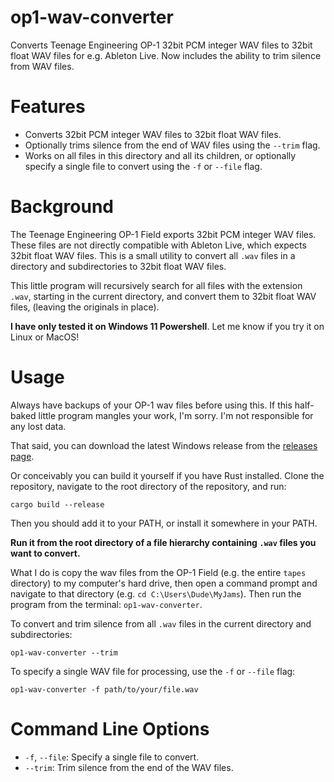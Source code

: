 # op1-wav-converter
Converts Teenage Engineering OP-1 32bit PCM integer WAV files to 32bit float WAV files for e.g. Ableton Live. Now includes the ability to trim silence from WAV files.

# Features
- Converts 32bit PCM integer WAV files to 32bit float WAV files.
- Optionally trims silence from the end of WAV files using the `--trim` flag.
- Works on all files in this directory and all its children, or optionally specify a single file to convert using the `-f` or `--file` flag.

# Background
The Teenage Engineering OP-1 Field exports 32bit PCM integer WAV files. These files are not directly compatible with Ableton Live, which expects 32bit float WAV files. This is a small utility to convert all `.wav` files in a directory and subdirectories to 32bit float WAV files.

This little program will recursively search for all files with the extension `.wav`, starting in the current directory, and convert them to 32bit float WAV files, (leaving the originals in place).

**I have only tested it on Windows 11 Powershell**. Let me know if you try it on Linux or MacOS!

# Usage
Always have backups of your OP-1 wav files before using this. If this half-baked little program mangles your work, I'm sorry. I'm not responsible for any lost data.

That said, you can download the latest Windows release from the [releases page](https://github.com/notno/op1-wav-converter/releases).

Or conceivably you can build it yourself if you have Rust installed. Clone the repository, navigate to the root directory of the repository, and run:
```
cargo build --release
```

Then you should add it to your PATH, or install it somewhere in your PATH.

**Run it from the root directory of a file hierarchy containing `.wav` files you want to convert.**

What I do is copy the wav files from the OP-1 Field (e.g. the entire `tapes` directory) to my computer's hard drive, then open a command prompt and navigate to that directory (e.g. `cd C:\Users\Dude\MyJams`). Then run the program from the terminal: `op1-wav-converter`.

To convert and trim silence from all `.wav` files in the current directory and subdirectories:
```
op1-wav-converter --trim
```

To specify a single WAV file for processing, use the `-f` or `--file` flag:
```
op1-wav-converter -f path/to/your/file.wav
```

# Command Line Options
- `-f`, `--file`: Specify a single file to convert.
- `--trim`: Trim silence from the end of the WAV files.
